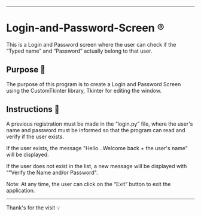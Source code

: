 ************************
<h1>Login-and-Password-Screen ®</h1>


This is a Login and Password screen where the user can check if the “Typed name” and “Password” actually belong to that user.


<h2>Purpose 🎯</h2>

The purpose of this program is to create a Login and Password Screen using the CustomTkinter library, Tkinter for editing the window.


<h2>Instructions 📖</h2>

A previous registration must be made in the “login.py” file, where the user's name and password must be informed so that the program can read and verify if the user exists.

If the user exists, the message "Hello...Welcome back + the user's name" will be displayed.

If the user does not exist in the list, a new message will be displayed with “"Verify the Name and/or Password".


Note: At any time, the user can click on the “Exit” button to exit the application.


***
Thank's for the visit 💡

